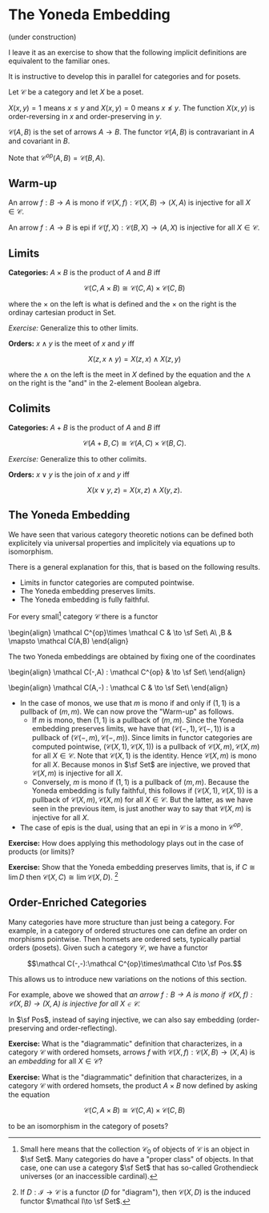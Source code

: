 # The Yoneda Embedding

(under construction)

I leave it as an exercise to show that the following implicit definitions are equivalent to the familiar ones.

It is instructive to develop this in parallel for categories and for posets. 

Let $\mathcal C$ be a category and let $X$ be a poset.

$X(x,y)=1$ means $x\le y$ and $X(x,y)=0$ means $x\not\le y$. The function $X(x,y)$ is order-reversing in $x$ and order-preserving in $y$.

$\mathcal C(A,B)$ is the set of arrows $A\to B$. The functor $\mathcal C(A,B)$ is contravariant in $A$ and covariant in $B$. 

Note that $\mathcal C^{op}(A,B)=\mathcal C(B,A)$.

## Warm-up

An arrow $f:B\to A$ is mono if $\mathcal C(X,f):\mathcal C(X,B)\to \mathcal (X,A)$ is injective for all $X\in\mathcal C$.

An arrow $f:A\to B$ is epi if $\mathcal C(f,X):\mathcal C(B,X)\to \mathcal (A,X)$ is injective for all $X\in\mathcal C$.

## Limits

**Categories:** $A\times B$ is the product of $A$ and $B$ iff

$$\mathcal C(C,A\times B)\cong \mathcal C(C,A)\times  \mathcal C(C,B)$$

where the $\times$ on the left is what is defined and the $\times$ on the right is the ordinay cartesian product in Set.

*Exercise:* Generalize this to other limits.

**Orders:** $x\wedge y$ is the meet of $x$ and $y$ iff

$$X(z,x\wedge y) = X(z,x)\wedge X(z,y)$$

where the $\wedge$ on the left is the meet in $X$ defined by the equation and the $\wedge$ on the right is the "and" in the 2-element Boolean algebra.

## Colimits

**Categories:** $A + B$ is the product of $A$ and $B$ iff

$$ \mathcal C(A + B, C)\cong \mathcal C(A,C)\times  \mathcal C(B,C).$$

*Exercise:* Generalize this to other colimits.

**Orders:** $x\vee y$ is the join of $x$ and $y$ iff

$$X(x\vee y,z) = X(x,z)\wedge X(y,z).$$


## The Yoneda Embedding

We have seen that various category theoretic notions can be defined both explicitely via universal properties and implicitely via equations up to isomorphism. 

There is a general explanation for this, that is based on the following results.
- Limits in functor categories are computed pointwise.
- The Yoneda embedding preserves limits.
- The Yoneda embedding is fully faithful.

For every small[^small] category $\mathcal C$ there is a functor

\begin{align}
\mathcal C^{op}\times \mathcal C  & \to \sf Set\\
A\ ,B & \mapsto \mathcal C(A,B)
\end{align}

The two Yoneda embeddings are obtained by fixing one of the coordinates

\begin{align}
\mathcal C(-,A) : \mathcal C^{op}  & \to \sf Set\\
\end{align}

\begin{align}
\mathcal C(A,-) : \mathcal C  & \to \sf Set\\
\end{align}

- In the case of monos, we use that $m$ is mono if and only if $(1,1)$ is a pullback of $(m,m)$. We can now prove the "Warm-up" as follows.
    - If $m$ is mono, then $(1,1)$ is a pullback of $(m,m)$. Since the Yoneda embedding preserves limits, we have that  $(\mathcal C(-,1),\mathcal C(-,1))$ is a pullback of $(\mathcal C(-,m),\mathcal C(-,m))$. Since limits in functor categories are computed pointwise, $(\mathcal C(X,1),\mathcal C(X,1))$ is a pullback of $\mathcal C(X,m),\mathcal C(X,m)$ for all $X\in\mathcal C$. Note that $\mathcal C(X,1)$ is the identity. Hence $\mathcal C(X,m)$ is mono for all $X$. Because monos in $\sf Set$ are injective, we proved that $\mathcal C(X,m)$ is injective for all $X$.
    - Conversely, $m$ is mono if $(1,1)$ is a pullback of $(m,m)$. Because the Yoneda embedding is fully faithful, this follows if $(\mathcal C(X,1),\mathcal C(X,1))$ is a pullback of $\mathcal C(X,m),\mathcal C(X,m)$ for all $X\in\mathcal C$. But the latter, as we have seen in the previous item, is just another way to say that $\mathcal C(X,m)$ is injective for all $X$.
- The case of epis is the dual, using that an epi in $\mathcal C$ is a mono in $\mathcal C^{op}$.

**Exercise:** How does applying this methodology plays out in the case of products (or limits)?

[^small]: Small here means that the collection $\mathcal C_0$ of objects of $\mathcal C$ is an object in $\sf Set$. Many categories do have a "proper class" of objects. In that case, one can use a category $\sf Set$ that has so-called Grothendieck universes (or an inaccessible cardinal).

**Exercise:** Show that the Yoneda embedding preserves limits, that is, if $C\cong\lim D$ then $\mathcal C(X,C)\cong\lim\mathcal C(X,D)$. [^functorCategory]

[^functorCategory]: If $D:\mathcal I\to\mathcal C$ is a functor ($D$ for "diagram"), then $\mathcal C(X,D)$ is the induced  functor $\mathcal I\to \sf Set$.

## Order-Enriched Categories

Many categories have more structure than just being a category. For example, in a category of ordered structures one can define an order on morphisms pointwise. Then homsets are ordered sets, typically partial orders (posets). Given such a category $\mathcal C$, we have a functor 

$$\mathcal C(-,-):\mathcal C^{op}\times\mathcal C\to \sf Pos.$$

This allows us to introduce new variations on the notions of this section. 

For example, above we showed that *an arrow $f:B\to A$ is mono if $\mathcal C(X,f):\mathcal C(X,B)\to \mathcal (X,A)$ is injective for all $X\in\mathcal C$.*

In $\sf Pos$, instead of saying injective, we can also say embedding (order-preserving and order-reflecting).

**Exercise:** What is the "diagrammatic" definition that characterizes, in a category $\mathcal C$ with ordered homsets, arrows $f$ with $\mathcal C(X,f):\mathcal C(X,B)\to \mathcal (X,A)$ is an *embedding* for all $X\in\mathcal C$?

**Exercise:** What is the "diagrammatic" definition that characterizes, in a category $\mathcal C$ with ordered homsets, the product $A\times B$ now defined by asking the equation

$$\mathcal C(C,A\times B)\cong \mathcal C(C,A)\times  \mathcal C(C,B)$$

to be an isomorphism in the category of posets?






